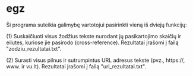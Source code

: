 # egz

Ši programa suteikia galimybę vartotojui pasirinkti vieną iš dviejų funkcijų:

(1) Suskaičiuoti visus žodžius tekste nurodant jų pasikartojimo skaičių ir eilutes, kuriose jie pasirodo (cross-reference). Rezultatai įrašomi į failą "zodziu_rezultatai.txt".

(2) Surasti visus pilnus ir sutrumpintus URL adresus tekste (pvz., https://, www. ir vu.lt). Rezultatai įrašomi į failą "url_rezultatai.txt".
